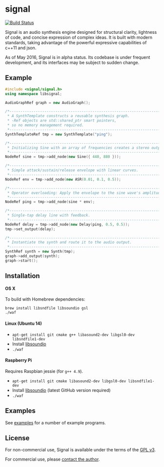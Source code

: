 # signal

[![Build Status](https://travis-ci.org/ideoforms/signal.svg?branch=master)](https://travis-ci.org/ideoforms/signal)

Signal is an audio synthesis engine designed for structural clarity, lightness of code, and concise expression of complex ideas. It is built with modern standards, taking advantage of the powerful expressive capabilities of c++11 and json.

As of May 2016, Signal is in alpha status. Its codebase is under frequent development, and its interfaces may be subject to sudden change. 

## Example

```cpp
#include <signal/signal.h>
using namespace libsignal;

AudioGraphRef graph = new AudioGraph();

/*------------------------------------------------------------------------
 * A SynthTemplate constructs a reusable synthesis graph.
 * -Ref objects are std::shared_ptr smart pointers,
 * so no memory management required.
 *-----------------------------------------------------------------------*/
SynthTemplateRef tmp = new SynthTemplate("ping");

/*------------------------------------------------------------------------
 * Initializing Sine with an array of frequencies creates a stereo output.
 *-----------------------------------------------------------------------*/
NodeRef sine = tmp->add_node(new Sine({ 440, 880 }));

/*------------------------------------------------------------------------
 * Simple attack/sustain/release envelope with linear curves.
 *-----------------------------------------------------------------------*/
NodeRef env = tmp->add_node(new ASR(0.01, 0.1, 0.5));

/*------------------------------------------------------------------------
 * Operator overloading: Apply the envelope to the sine wave's amplitude
 *-----------------------------------------------------------------------*/
NodeRef ping = tmp->add_node(sine * env);

/*------------------------------------------------------------------------
 * Single-tap delay line with feedback.
 *-----------------------------------------------------------------------*/
NodeRef delay = tmp->add_node(new Delay(ping, 0.5, 0.5));
tmp->set_output(delay);

/*------------------------------------------------------------------------
 * Instantiate the synth and route it to the audio output.
 *-----------------------------------------------------------------------*/
SynthRef synth = new Synth(tmp);
graph->add_output(synth);
graph->start();
```

## Installation

#### OS X

To build with Homebrew dependencies:

```
brew install libsndfile libsoundio gsl
./waf
```

#### Linux (Ubuntu 14)

* `apt-get install git cmake g++ libasound2-dev libgsl0-dev libsndfile1-dev`
* Install [libsoundio](http://libsound.io/)
* `./waf`

#### Raspberry Pi

Requires Raspbian jessie (for `g++ 4.9`).

* `apt-get install git cmake libasound2-dev libgsl0-dev libsndfile1-dev`
* Install [libsoundio](https://github.com/andrewrk/libsoundio) (latest GitHub version required)
* `./waf`

## Examples

See [examples](examples) for a number of example programs.

## License

For non-commercial use, Signal is available under the terms of the [GPL v3](http://www.gnu.org/licenses/gpl-3.0.en.html).

For commercial use, please [contact the author](http://erase.net/contact).

